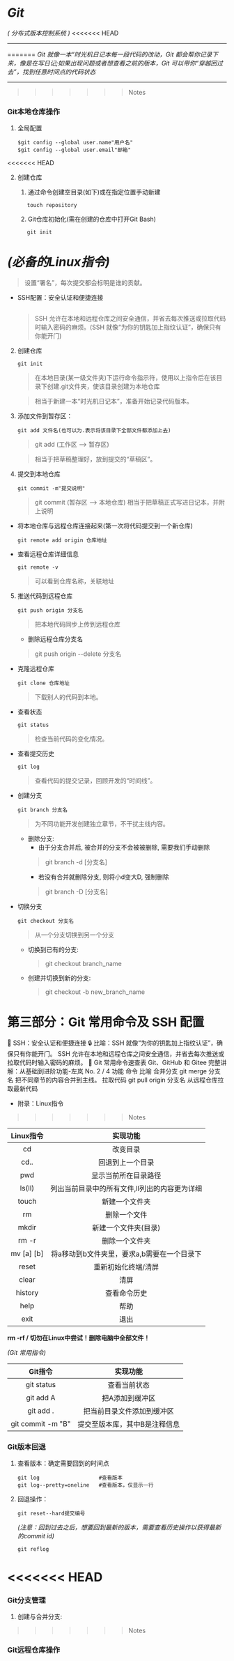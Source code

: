 # ***Git***

*( 分布式版本控制系统 )*
<<<<<<< HEAD
***
=======
*Git 就像⼀本“时光机⽇记本每⼀段代码的改动，Git 都会帮你记录下来，像是在写⽇记;如果出现问题或者想查看之前的版本，Git 可以带你“穿越回过去”，找到任意时间点的代码状态*

------
>>>>>>> Notes

### **Git**本地仓库操作

1. 全局配置

   ```git
   $git config --global user.name"用户名"
   $git config --global user.email"邮箱"
   ```
<<<<<<< HEAD

2. 创建仓库

    1. 通过命令创建空目录(如下)或在指定位置手动新建

   ```git
      touch repository
   ```
    2. Git仓库初始化(需在创建的仓库中打开Git Bash)

   ```git
      git init
   ```

*(必备的Linux指令)*
=======
   >设置“署名”，每次提交都会标明是谁的贡献。
* SSH配置：安全认证和便捷连接 
   ```

   ```
   > SSH 允许在本地和远程仓库之间安全通信，并省去每次推送或拉取代码时输⼊密码的⿇烦。(SSH 就像“为你的钥匙加上指纹认证”，确保只有你能开⻔)

   
2. 创建仓库
   ```git
   git init
   ```
   > 在本地目录(某一级文件夹)下运行命令指示符，使用以上指令后在该目录下创建.git文件夹，使该目录创建为本地仓库

   >相当于新建一本“时光机日记本”，准备开始记录代码版本。
3. 添加文件到暂存区：
   ```git
   git add 文件名(也可以为.表示将该目录下全部文件都添加上去)
   ```
   >git add (工作区 --> 暂存区)

   >相当于把草稿整理好，放到提交的“草稿区”。
4. 提交到本地仓库
   ```git
   git commit -m"提交说明"
   ```
   >git commit (暂存区 --> 本地仓库)
   >相当于把草稿正式写进日记本，并附上说明
* 将本地仓库与远程仓库连接起来(第一次将代码提交到一个新仓库)
   ```git
   git remote add origin 仓库地址
   ```  
* 查看远程仓库详细信息
   ```git
   git remote -v
   ```
   >可以看到仓库名称，关联地址
5. 推送代码到远程仓库 
   ```git
   git push origin 分支名
   ```
   >把本地代码同步上传到远程仓库
   * 删除远程仓库分支名
   > git push origin --delete 分支名
* 克隆远程仓库 
   ```git
   git clone 仓库地址 
   ```
   >下载别人的代码到本地。
* 查看状态 
   ```git
   git status 
   ```
   >检查当前代码的变化情况。
* 查看提交历史 
   ```git
   git log 
   ```
   >查看代码的提交记录，回顾开发的“时间线”。
* 创建分支 
   ```git
   git branch 分支名 
   ```
   >为不同功能开发创建独立章节，不干扰主线内容。
   * 删除分支:
      * 由于分支合并后, 被合并的分支不会被被删除, 需要我们手动删除
      > git branch -d [分支名]
      * 若没有合并就删除分支, 则将小d变大D, 强制删除
      > git branch -D [分支名]
* 切换分支
   ```git
   git checkout 分支名 
   ```
   >从一个分支切换到另一个分支
   * 切换到已有的分支:
      > git checkout branch_name
   * 创建并切换到新的分支:
      > git checkout -b new_branch_name
      

# 第三部分：Git 常⽤命令及 SSH 配置
 SSH：安全认证和便捷连接 🔒
⽐喻：SSH 就像“为你的钥匙加上指纹认证”，确保只有你能开⻔。
SSH 允许在本地和远程仓库之间安全通信，并省去每次推送或拉取代码时输⼊密码的⿇烦。
 Git 常⽤命令速查表
Git、GitHub 和 Gitee 完整讲解：从基础到进阶功能-左岚
No. 2 / 4
功能 命令 比喻
合并分支 git merge 分支名 把不同章节的内容合并到主线。
拉取代码 git pull origin 分支名 从远程仓库拉取最新代码


* 附录：Linux指令
>>>>>>> Notes

|  Linux指令   |           实现功能           |
|:----------:|:------------------------:|
|     cd     |           改变目录           |
|    cd..    |         回退到上一个目录         |
|    pwd     |        显示当前所在目录路径        |
|   ls(ll)   | 列出当前目录中的所有文件,ll列出的内容更为详细 |
|   touch    |         新建一个文件夹          |
|     rm     |          删除一个文件          |
|   mkdir    |       新建一个文件夹(目录)        |
|   rm -r    |         删除一个文件夹          |
| mv [a] [b] | 将a移动到b文件夹里，要求a,b需要在一个目录下 |
|   reset    |        重新初始化终端/清屏        |
|   clear    |            清屏            |
|  history   |          查看命令历史          |
|    help    |            帮助            |
|    exit    |            退出            |

**rm -rf / 切勿在Linux中尝试！删除电脑中全部文件！**

*(Git 常用指令)*

|       Git指令       |      实现功能       |
|:-----------------:|:---------------:|
|    git status     |     查看当前状态      |
|     git add A     |    把A添加到缓冲区     |
|     git add .     |  把当前目录文件添加到缓冲区  |
| git commit -m "B" | 提交至版本库，其中B是注释信息 |


### **Git**版本回退
1. 查看版本：确定需要回到的时间点
   ```git
   git log                   #查看版本
   git log--pretty=oneline   #查看版本，仅显示一行
   ```
2. 回退操作：
   ```git
   git reset--hard提交编号
   ```
   *(注意：回到过去之后，想要回到最新的版本，需要查看历史操作以获得最新的commit id)*
   ```git
   git reflog
   ```
<<<<<<< HEAD
=======

### **Git**分支管理
1. 创建与合并分支:


>>>>>>> Notes
### **Git**远程仓库操作

